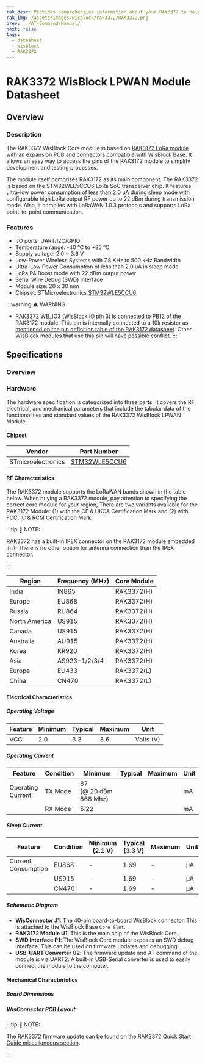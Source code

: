 ```yaml
---
rak_desc: Provides comprehensive information about your RAK3372 to help you use it. This information includes technical specifications, characteristics, and requirements, and it also discusses the device components.
rak_img: /assets/images/wisblock/rak3372/RAK3372.png
prev: ../AT-Command-Manual/
next: false
tags:
  - datasheet
  - wisblock
  - RAK3372
---
```


# RAK3372 WisBlock LPWAN Module Datasheet

## Overview

### Description

The RAK3372 WisBlock Core module is based on [RAK3172 LoRa module](https://docs.rakwireless.com/Product-Categories/WisDuo/RAK3172-Module/Datasheet/) with an expansion PCB and connectors compatible with WisBlock Base. It allows an easy way to access the pins of the RAK3172 module to simplify development and testing processes.

The module itself comprises RAK3172 as its main component. The RAK3372 is based on the STM32WLE5CCU6 LoRa SoC transceiver chip. It features ultra-low power consumption of less than 2.0&nbsp;uA during sleep mode with configurable high LoRa output RF power up to 22&nbsp;dBm during transmission mode. Also, it complies with LoRaWAN 1.0.3 protocols and supports LoRa point-to-point communication.


### Features

- I/O ports: UART/I2C/GPIO
- Temperature range: -40&nbsp;°C to +85&nbsp;°C
- Supply voltage: 2.0 ~ 3.6&nbsp;V
- Low-Power Wireless Systems with 7.8&nbsp;KHz to 500&nbsp;kHz Bandwidth
- Ultra-Low Power Consumption of less than 2.0&nbsp;uA in sleep mode
- LoRa PA Boost mode with 22&nbsp;dBm output power
- Serial Wire Debug (SWD) interface
- Module size: 20 x 30&nbsp;mm
- Chipset: STMicroelectronics [STM32WLE5CCU6](https://www.st.com/resource/en/datasheet/stm32wle5cc.pdf)

:::warning ⚠️ WARNING
- RAK3372 WB_IO3 (WisBlock IO pin 3) is connected to PB12 of the RAK3172 module. This pin is internally connected to a 10k resistor as [mentioned on the pin definition table of the RAK3172 datasheet](https://docs.rakwireless.com/Product-Categories/WisDuo/RAK3172-Module/Datasheet/#pin-definition). Other WisBlock modules that use this pin will have possible conflict.
:::

## Specifications

### Overview

<rk-img
  src="/assets/images/wisblock/rak3372/datasheet/rak3372-mounted.png"
  width="45%"
  caption="RAK3372 Mounted in WisBlock Base"
/>

<rk-img
  src="/assets/images/wisblock/rak3372/datasheet/rak3372-parts.png"
  width="40%"
  caption="RAK3372 WisBlock Core Parts"
/>

### Hardware

The hardware specification is categorized into three parts. It covers the RF, electrical, and mechanical parameters that include the tabular data of the functionalities and standard values of the RAK3372 WisBlock LPWAN Module.

#### Chipset

| Vendor             | Part Number                                                               |
| ------------------ | ------------------------------------------------------------------------- |
| STmicroelectronics | [STM32WLE5CCU6](https://www.st.com/resource/en/datasheet/stm32wle5cc.pdf) |

#### RF Characteristics

The RAK3372 module supports the LoRaWAN bands shown in the table below. When buying a RAK3372 module, pay attention to specifying the correct core module for your region, There are two variants available for the RAK3172 Module: (1) with the CE & UKCA Certification Mark and (2) with FCC, IC & RCM Certification Mark.

:::tip 📝 NOTE:

RAK3372 has a built-in IPEX connector on the RAK3172 module embedded in it. There is no other option for antenna connection than the IPEX connector.

:::

| Region        | Frequency (MHz) | Core Module |
| ------------- | --------------- | ----------- |
| India         | IN865           | RAK3372(H)  |
| Europe        | EU868           | RAK3372(H)  |
| Russia        | RU864           | RAK3372(H)  |
| North America | US915           | RAK3372(H)  |
| Canada        | US915           | RAK3372(H)  |
| Australia     | AU915           | RAK3372(H)  |
| Korea         | KR920           | RAK3372(H)  |
| Asia          | AS923-1/2/3/4   | RAK3372(H)  |
| Europe        | EU433           | RAK3372(L)  |
| China         | CN470           | RAK3372(L)  |

#### Electrical Characteristics

##### Operating Voltage

| Feature | Minimum | Typical | Maximum | Unit      |
| ------- | ------- | ------- | ------- | --------- |
| VCC     | 2.0     | 3.3     | 3.6     | Volts (V) |


##### Operating Current

| Feature           | Condition | Minimum                              | Typical | Maximum | Unit |
| ----------------- | --------- | ------------------------------------ | ------- | ------- | ---- |
| Operating Current | TX Mode   | 87 (@&nbsp;20&nbsp;dBm 868&nbsp;Mhz) |         |         | mA   |
|                   | RX Mode   | 5.22                                 |         |         | mA   |

##### Sleep Current

| Feature             | Condition | Minimum (2.1&nbsp;V) | Typical (3.3&nbsp;V) | Maximum | Unit |
| ------------------- | --------- | -------------------- | -------------------- | ------- | ---- |
| Current Consumption | EU868     | -                    | 1.69                 | -       | μA   |
|                     | US915     | -                    | 1.69                 | -       | μA   |
|                     | CN470     | -                    | 1.69                 | -       | μA   |

##### Schematic Diagram

<rk-img
  src="/assets/images/wisblock/rak3372/datasheet/schematic.png"
  width="100%"
  caption="RAK3372 Schematic Diagram"
/>

- **WisConnector J1**: The 40-pin board-to-board WisBlock connector. This is attached to the WisBlock Base `Core Slot`.
- **RAK3172 Module U1**: This is the main chip of the WisBlock Core.
- **SWD Interface P1**: The WisBlock Core module exposes an SWD debug interface. This can be used on firmware updates and debugging.
- **USB-UART Converter U2**: The firmware update and AT command of the module is via UART2. A built-in USB-Serial converter is used to easily connect the module to the computer.


#### Mechanical Characteristics

##### Board Dimensions

<rk-img
  src="/assets/images/wisblock/rak3372/datasheet/board-dimensions.png"
  width="25%"
  caption="Mechanical Dimensions"
/>

##### WisConnector PCB Layout

<rk-img
  src="/assets/images/wisblock/rak3372/datasheet/FxxS1003K6M.png"
  width="100%"
  caption="WisConnector PCB footprint and recommendations"
/>

:::tip 📝 NOTE:

The RAK3372 firmware update can be found on the [RAK3372 Quick Start Guide miscellaneous section](/Product-Categories/WisBlock/RAK3372/Quickstart/#upgrading-the-firmware).

:::
